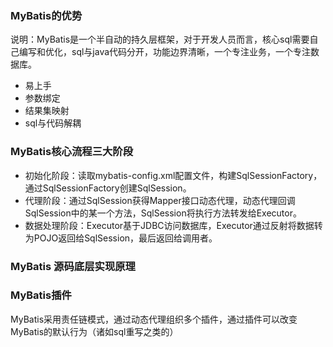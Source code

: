 ### MyBatis的优势
说明：MyBatis是一个半自动的持久层框架，对于开发人员而言，核心sql需要自己编写和优化，sql与java代码分开，功能边界清晰，一个专注业务，一个专注数据库。
* 易上手
* 参数绑定
* 结果集映射
* sql与代码解耦
### MyBatis核心流程三大阶段
* 初始化阶段：读取mybatis-config.xml配置文件，构建SqlSessionFactory，通过SqlSessionFactory创建SqlSession。
* 代理阶段：通过SqlSession获得Mapper接口动态代理，动态代理回调SqlSession中的某一个方法，SqlSession将执行方法转发给Executor。
* 数据处理阶段：Executor基于JDBC访问数据库，Executor通过反射将数据转为POJO返回给SqlSession，最后返回给调用者。

### MyBatis 源码底层实现原理

### MyBatis插件
MyBatis采用责任链模式，通过动态代理组织多个插件，通过插件可以改变MyBatis的默认行为（诸如sql重写之类的）
